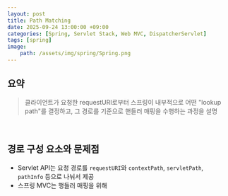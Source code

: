 ```yaml
---
layout: post
title: Path Matching
date: 2025-09-24 13:00:00 +09:00
categories: [Spring, Servlet Stack, Web MVC, DispatcherServlet]
tags: [spring]
image:
    path: /assets/img/spring/Spring.png
---
```


## 요약

> 클라이언트가 요청한 requestURI로부터 스프링이 내부적으로 어떤 "lookup path"를 결정하고, 그 경로를 기준으로 핸들러 매핑을 수행하는 과정을 설명

<br>

## 경로 구성 요소와 문제점

- Servlet API는 요청 경로를 `requestURI`와 `contextPath`, `servletPath`, `pathInfo` 등으로 나눠서 제공
- 스프링 MVC는 행들러 매핑을 위해 
